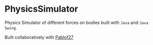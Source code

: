 # PhysicsSimulator

Physics Simulator of different forces on bodies built with `Java` and `Java Swing`.

Built collaboratively with [Pablof27](https://github.com/Pablof27)
